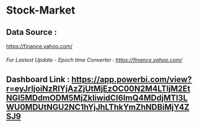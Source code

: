 # Stock-Market

## Data Source :
https://finance.yahoo.com/

###### For Lastest Update - Epoch time Converter : https://finance.yahoo.com/

## Dashboard Link : https://app.powerbi.com/view?r=eyJrIjoiNzRlYjAzZjUtMjEzOC00N2M4LTljM2EtNGI5MDdmODM5MjZkIiwidCI6ImQ4MDdjMTI3LWU0MDUtNGU2NC1hYjJhLThkYmZhNDBiMjY4ZSJ9

